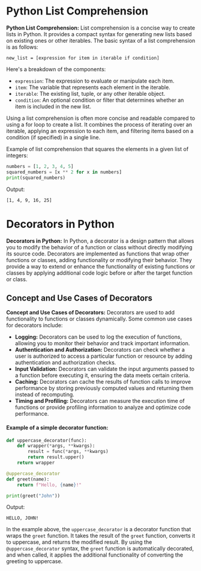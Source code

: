 #  Python List Comprehension

**Python List Comprehension:**
List comprehension is a concise way to create lists in Python.
It provides a compact syntax for generating new lists based
on existing ones or other iterables.
The basic syntax of a list comprehension is as follows:

```
new_list = [expression for item in iterable if condition]
```

Here's a breakdown of the components:
- `expression`: The expression to evaluate or manipulate each item.
- `item`: The variable that represents each element in the iterable.
- `iterable`: The existing list, tuple, or any other iterable object.
- `condition`: An optional condition or filter that determines whether an item is included in the new list.





Using a list comprehension is often more concise and readable compared to using a
for loop to create a list. It combines the process of iterating over an iterable,
applying an expression to each item, and filtering items based on a condition (if specified) in a single line.

Example of list comprehension that squares the elements in a given list of integers:

```python
numbers = [1, 2, 3, 4, 5]
squared_numbers = [x ** 2 for x in numbers]
print(squared_numbers)
```

Output:
```
[1, 4, 9, 16, 25]
```

# Decorators in Python

**Decorators in Python:**
In Python, a decorator is a design pattern that allows you to modify the behavior of a function
or class without directly modifying its source code. Decorators are implemented as functions that wrap other functions or classes,
adding functionality or modifying their behavior. They provide a way to extend or enhance the functionality of existing functions 
or classes by applying additional code logic before or after the target function or class.

## Concept and Use Cases of Decorators

**Concept and Use Cases of Decorators:**
Decorators are used to add functionality to functions or classes dynamically. 
Some common use cases for decorators include:

- **Logging:** Decorators can be used to log the execution of functions,
allowing you to monitor their behavior and track important information.
- **Authentication and Authorization:** Decorators can check whether a user is authorized to access a particular function or resource 
by adding authentication and authorization checks.
- **Input Validation:** Decorators can validate the input arguments passed to a function before executing it, 
ensuring the data meets certain criteria.
- **Caching:** Decorators can cache the results of function calls to improve performance by storing previously computed values 
and returning them instead of recomputing.
- **Timing and Profiling:** Decorators can measure the execution time of functions or provide profiling information 
to analyze and optimize code performance.

#### Example of a simple decorator function:

```python
def uppercase_decorator(func):
    def wrapper(*args, **kwargs):
        result = func(*args, **kwargs)
        return result.upper()
    return wrapper

@uppercase_decorator
def greet(name):
    return f"Hello, {name}!"

print(greet("John"))
```

Output:
```
HELLO, JOHN!
```

In the example above, the `uppercase_decorator` is a decorator function that wraps 
the `greet` function. It takes the result of the `greet` function, converts it to uppercase, 
and returns the modified result. By using the `@uppercase_decorator` syntax, the `greet` function 
is automatically decorated, and when called, it applies the additional functionality of converting the 
greeting to uppercase.

